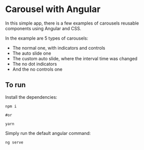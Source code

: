 
# Carousel with Angular

In this simple app, there is a few examples of carousels reusable components using Angular and CSS.

In the example are 5 types of carousels:
- The normal one, with indicators and controls
- The auto slide one
- The custom auto slide, where the interval time was changed
- The no dot indicators
- And the no controls one


## To run
Install the dependencies:
```
npm i

#or

yarn
```

Simply run the default angular command: 
```
ng serve
```
